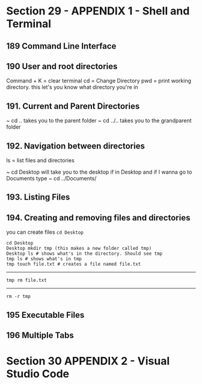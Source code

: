 
# Section 29 - APPENDIX 1 - Shell and Terminal

## 189 Command Line Interface

## 190 User and root directories
Command + K = clear terminal
cd = Change Directory
pwd = print working directory. this let's you know what directory you're in
## 191. Current and Parent Directories
~ cd .. takes you to the parent folder
~ cd ../.. takes you to the grandparent folder
## 192. Navigation between directories
ls = list files and directories

~ cd Desktop will take you to the desktop
if in Desktop and if I wanna go to Documents type ~ cd ../Documents/

## 193. Listing Files
## 194. Creating and removing files and directories
you can create files
`cd Desktop`
```
cd Desktop
Desktop mkdir tmp (this makes a new folder called tmp)
Desktop ls # shows what's in the directory. Should see tmp
tmp ls # shows what's in tmp
tmp touch file.txt # creates a file named file.txt
```
---
``` To remove files
tmp rm file.txt
```
---
``` To remove directories
rm -r tmp
```
## 195 Executable Files
## 196 Multiple Tabs
# Section 30 APPENDIX 2 - Visual Studio Code
